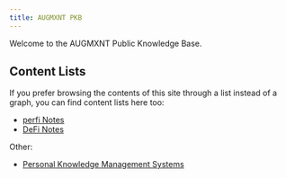 ```yaml
---
title: AUGMXNT PKB 
---
```


Welcome to the AUGMXNT Public Knowledge Base.

## Content Lists
If you prefer browsing the contents of this site through a list instead of a graph, you can find content lists here too:

- [perfi Notes](perfi)
- [DeFi Notes](defi)

Other:
* [Personal Knowledge Management Systems](pkms/Personal-Knowledge-Management-Systems/)